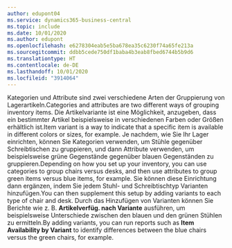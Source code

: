 ```yaml
---
author: edupont04
ms.service: dynamics365-business-central
ms.topic: include
ms.date: 10/01/2020
ms.author: edupont
ms.openlocfilehash: e6278304eab5e5ba678ea35c6230f74a65fe213a
ms.sourcegitcommit: ddbb5cede750df1baba4b3eab8fbed6744b5b9d6
ms.translationtype: HT
ms.contentlocale: de-DE
ms.lasthandoff: 10/01/2020
ms.locfileid: "3914064"
---
```

<span data-ttu-id="39b13-101">Kategorien und Attribute sind zwei verschiedene Arten der Gruppierung von Lagerartikeln.</span><span class="sxs-lookup"><span data-stu-id="39b13-101">Categories and attributes are two different ways of grouping inventory items.</span></span> <span data-ttu-id="39b13-102">Die Artikelvariante ist eine Möglichkeit, anzugeben, dass ein bestimmter Artikel beispielsweise in verschiedenen Farben oder Größen erhältlich ist.</span><span class="sxs-lookup"><span data-stu-id="39b13-102">Item variant is a way to indicate that a specific item is available in different colors or sizes, for example.</span></span> <span data-ttu-id="39b13-103">Je nachdem, wie Sie Ihr Lager einrichten, können Sie Kategorien verwenden, um Stühle gegenüber Schreibtischen zu gruppieren, und dann Attribute verwenden, um beispielsweise grüne Gegenstände gegenüber blauen Gegenständen zu gruppieren.</span><span class="sxs-lookup"><span data-stu-id="39b13-103">Depending on how you set up your inventory, you can use categories to group chairs versus desks, and then use attributes to group green items versus blue items, for example.</span></span> <span data-ttu-id="39b13-104">Sie können diese Einrichtung dann ergänzen, indem Sie jedem Stuhl- und Schreibtischtyp Varianten hinzufügen.</span><span class="sxs-lookup"><span data-stu-id="39b13-104">You can then supplement this setup by adding variants to each type of chair and desk.</span></span> <span data-ttu-id="39b13-105">Durch das Hinzufügen von Varianten können Sie Berichte wie z. B. **Artikelverfüg. nach Variante** ausführen, um beispielsweise Unterschiede zwischen den blauen und den grünen Stühlen zu ermitteln.</span><span class="sxs-lookup"><span data-stu-id="39b13-105">By adding variants, you can run reports such as **Item Availability by Variant** to identify differences between the blue chairs versus the green chairs, for example.</span></span>
